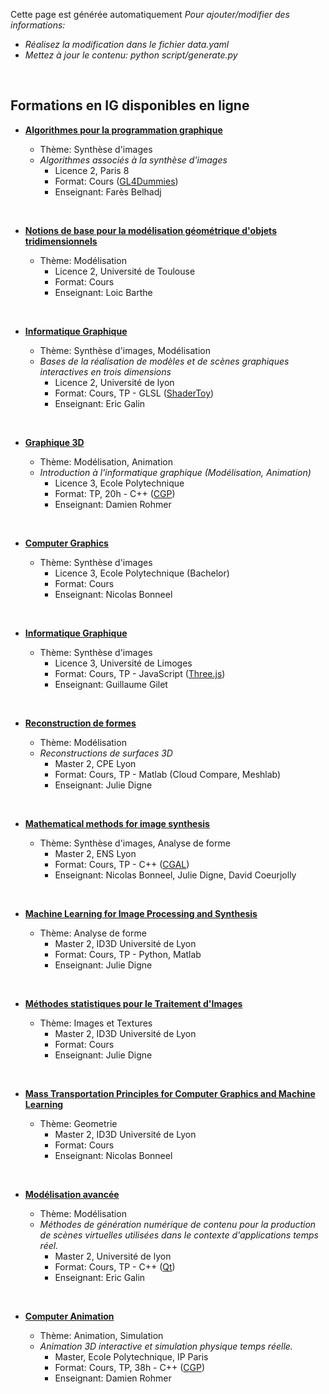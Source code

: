 Cette page est générée automatiquement
_Pour ajouter/modifier des informations:_
  - _Réalisez la modification dans le fichier data.yaml_
 - _Mettez à jour le contenu: python script/generate.py_
<br>

## Formations en IG disponibles en ligne

* **[Algorithmes pour la programmation graphique](https://expreg.org/amsi/C/APG2223S1/)** 

  * Thème: Synthèse d'images 
  * _Algorithmes associés à la synthèse d'images_ 
     * Licence 2, Paris 8 
     * Format: Cours ([GL4Dummies](https://gl4d.api8.fr/FR/)) 
     * Enseignant: Farès Belhadj
<br>

* **[Notions de base pour la modélisation géométrique d'objets tridimensionnels](https://www.irit.fr/~Loic.Barthe/teaching.php#Modelisation)** 

  * Thème: Modélisation 
     * Licence 2, Université de Toulouse 
     * Format: Cours 
     * Enseignant: Loic Barthe
<br>

* **[Informatique Graphique](https://perso.liris.cnrs.fr/eric.galin/L2)** 

  * Thème: Synthèse d'images, Modélisation 
  * _Bases de la réalisation de modèles et de scènes graphiques interactives en trois dimensions_ 
     * Licence 2, Université de lyon 
     * Format: Cours, TP - GLSL ([ShaderToy](https://www.shadertoy.com/)) 
     * Enseignant: Eric Galin
<br>

* **[Graphique 3D](https://imagecomputing.net/damien.rohmer/teaching/inf443/practice/index.html)** 

  * Thème: Modélisation, Animation 
  * _Introduction à l'informatique graphique (Modélisation, Animation)_ 
     * Licence 3, Ecole Polytechnique 
     * Format: TP, 20h - C++ ([CGP](https://imagecomputing.net/cgp/index.html)) 
     * Enseignant: Damien Rohmer
<br>

* **[Computer Graphics](https://perso.liris.cnrs.fr/nbonneel/poly.pdf)** 

  * Thème: Synthèse d'images 
     * Licence 3, Ecole Polytechnique (Bachelor) 
     * Format: Cours 
     * Enseignant: Nicolas Bonneel
<br>

* **[Informatique Graphique](https://www.unilim.fr/pages_perso/guillaume.gilet/#Licence3)** 

  * Thème: Synthèse d'images 
     * Licence 3, Université de Limoges 
     * Format: Cours, TP - JavaScript ([Three.js](https://threejs.org/)) 
     * Enseignant: Guillaume Gilet
<br>

* **[Reconstruction de formes](https://perso.liris.cnrs.fr/julie.digne/teaching.html)** 

  * Thème: Modélisation 
  * _Reconstructions de surfaces 3D_ 
     * Master 2, CPE Lyon 
     * Format: Cours, TP - Matlab (Cloud Compare, Meshlab) 
     * Enseignant: Julie Digne
<br>

* **[Mathematical methods for image synthesis](https://perso.liris.cnrs.fr/nicolas.bonneel/ENS.html)** 

  * Thème: Synthèse d'images, Analyse de forme 
     * Master 2, ENS Lyon 
     * Format: Cours, TP - C++ ([CGAL](https://www.cgal.org/)) 
     * Enseignant: Nicolas Bonneel, Julie Digne, David Coeurjolly
<br>

* **[Machine Learning for Image Processing and Synthesis](https://perso.liris.cnrs.fr/julie.digne/teaching.html)** 

  * Thème: Analyse de forme 
     * Master 2, ID3D Université de Lyon 
     * Format: Cours, TP - Python, Matlab 
     * Enseignant: Julie Digne
<br>

* **[Méthodes statistiques pour le Traitement d'Images](https://perso.liris.cnrs.fr/julie.digne/teaching.html)** 

  * Thème: Images et Textures 
     * Master 2, ID3D Université de Lyon 
     * Format: Cours 
     * Enseignant: Julie Digne
<br>

* **[Mass Transportation Principles for Computer Graphics and Machine Learning](https://perso.liris.cnrs.fr/nbonneel/Lyon1_Transport.pdf)** 

  * Thème: Geometrie 
     * Master 2, ID3D Université de Lyon 
     * Format: Cours 
     * Enseignant: Nicolas Bonneel
<br>

* **[Modélisation avancée](https://perso.liris.cnrs.fr/eric.galin/M2/)** 

  * Thème: Modélisation 
  * _Méthodes de génération numérique de contenu pour la production de scènes virtuelles utilisées dans le contexte d'applications temps réel._ 
     * Master 2, Université de lyon 
     * Format: Cours, TP - C++ ([Qt](https://doc.qt.io/qt-6/qtopengl-index.html)) 
     * Enseignant: Eric Galin
<br>

* **[Computer Animation](https://imagecomputing.net/damien.rohmer/teaching/inf585/index.html)** 

  * Thème: Animation, Simulation 
  * _Animation 3D interactive et simulation physique temps réelle._ 
     * Master, Ecole Polytechnique, IP Paris 
     * Format: Cours, TP, 38h - C++ ([CGP](https://imagecomputing.net/cgp/index.html)) 
     * Enseignant: Damien Rohmer
<br>

